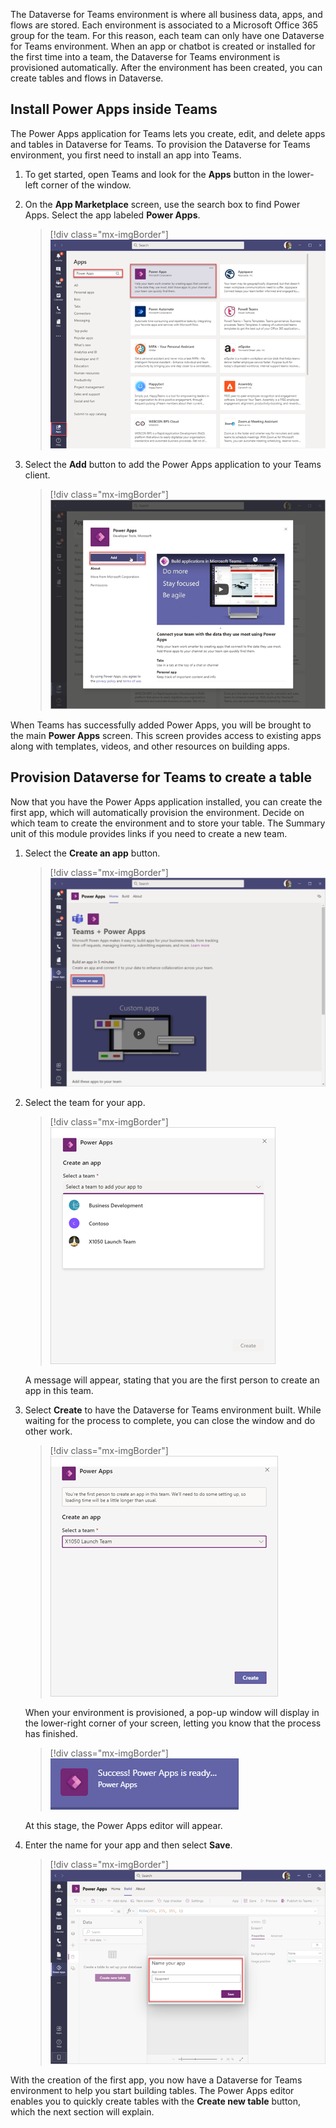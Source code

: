 The Dataverse for Teams environment is where all business data, apps, and flows are stored. Each environment is associated to a Microsoft Office 365 group for the team. For this reason, each team can only have one Dataverse for Teams environment. When an app or chatbot is created or installed for the first time into a team, the Dataverse for Teams environment is provisioned automatically. After the environment has been created, you can create tables and flows in Dataverse.

## Install Power Apps inside Teams

The Power Apps application for Teams lets you create, edit, and delete apps and tables in Dataverse for Teams. To provision the Dataverse for Teams environment, you first need to install an app into Teams. 

1. To get started, open Teams and look for the **Apps** button in the lower-left corner of the window. 

1. On the **App Marketplace** screen, use the search box to find Power Apps. Select the app labeled **Power Apps**.

	> [!div class="mx-imgBorder"]
	> [![Screenshot of the Power Apps install button in Teams.](../media/power-apps-install.png)](../media/power-apps-install.png#lightbox)

1. Select the **Add** button to add the Power Apps application to your Teams client.

	> [!div class="mx-imgBorder"]
	> [![Screenshot of the Add button to add Power Apps to your Teams client.](../media/add-button.png)](../media/add-button.png#lightbox)

When Teams has successfully added Power Apps, you will be brought to the main **Power Apps** screen. This screen provides access to existing apps along with templates, videos, and other resources on building apps.

## Provision Dataverse for Teams to create a table

Now that you have the Power Apps application installed, you can create the first app, which will automatically provision the environment. Decide on which team to create the environment and to store your table. The Summary unit of this module provides links if you need to create a new team.

1. Select the **Create an app** button.

	> [!div class="mx-imgBorder"]
	> [![Screenshot of the Create an app button.](../media/create-app-button.png)](../media/create-app-button.png#lightbox)

1. Select the team for your app.

	> [!div class="mx-imgBorder"]
	> [![Screenshot of the list of teams that are available for your app.](../media/team-list.png)](../media/team-list.png#lightbox)

	A message will appear, stating that you are the first person to create an app in this team. 

1. Select **Create** to have the Dataverse for Teams environment built. While waiting for the process to complete, you can close the window and do other work.

	> [!div class="mx-imgBorder"]
	> [![Screenshot of the Create button to create an app.](../media/create-button.png)](../media/create-button.png#lightbox)

	When your environment is provisioned, a pop-up window will display in the lower-right corner of your screen, letting you know that the process has finished.

	> [!div class="mx-imgBorder"]
	> [![Screenshot of the success Power Apps is ready message.](../media/success-message.png)](../media/success-message.png#lightbox)

	At this stage, the Power Apps editor will appear. 

1. Enter the name for your app and then select **Save**.

	> [!div class="mx-imgBorder"]
	> [![Screenshot of the Name your app column.](../media/name-app.png)](../media/name-app.png#lightbox)

With the creation of the first app, you now have a Dataverse for Teams environment to help you start building tables. The Power Apps editor enables you to quickly create tables with the **Create new table** button, which the next section will explain.
